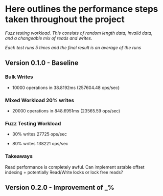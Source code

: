 # Here outlines the performance steps taken throughout the project

_Fuzz testing workload.
This consists of random length data, invalid data, and a changeable mix of reads and writes._

_Each test runs 5 times and the final result is an average of the runs_

## Version 0.1.0 - Baseline

### Bulk Writes

- 10000 operations in 38.8192ms (257604.48 ops/sec)

### Mixed Workload 20% writes

- 20000 operations in 848.6951ms (23565.59 ops/sec)

### Fuzz Testing Workload

- 30% writes 27725 ops/sec

- 80% writes 138221 ops/sec

### Takeaways

Read performance is completely awful. Can implement sstable offset indexing + potentially Read/Write locks or lock free reads?

## Version 0.2.0 - Improvement of \_%
